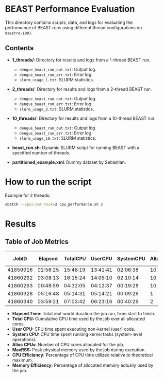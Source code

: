 # BEAST Performance Evaluation

This directory contains scripts, data, and logs for evaluating the performance of BEAST runs using different thread configurations on `maestro-1007`.

## Contents

- **1_threads/**: Directory for results and logs from a 1-thread BEAST run.
  - `dengue_beast_run_out.txt`: Output log.
  - `dengue_beast_run_err.txt`: Error log.
  - `slurm_usage_1.txt`: SLURM statistics.

- **2_threads/**: Directory for results and logs from a 2-thread BEAST run.
  - `dengue_beast_run_out.txt`: Output log.
  - `dengue_beast_run_err.txt`: Error log.
  - `slurm_usage_2.txt`: SLURM statistics.

- **10_threads/**: Directory for results and logs from a 10-thread BEAST run.
  - `dengue_beast_run_out.txt`: Output log.
  - `dengue_beast_run_err.txt`: Error log.
  - `slurm_usage_10.txt`: SLURM statistics.

- **beast_run.sh**: Dynamic SLURM script for running BEAST with a specified number of threads.
- **partitioned_example.xml**: Dummy dataset by Sebastian.

# How to run the script

Example for 2 threads:
```bash
sbatch --cpus-per-task=2 cpu_performance.sh 2
```
# Results

## Table of Job Metrics

| **JobID**  | **Elapsed** | **TotalCPU** | **UserCPU** | **SystemCPU** | **AllocCPUS** | **MaxRSS** | **CPU Efficiency** | **Memory Efficiency** |
|------------|-------------|--------------|-------------|---------------|---------------|------------|--------------------|-----------------------|
| 41859916   | 02:56:25    | 15:48:19     | 13:41:41    | 02:06:38      | 10            | 0.50G      | 53.76%             | 5.00%                 |
| 41860292   | 03:08:13    | 16:15:24     | 14:05:10    | 02:10:14      | 10            | 0.46G      | 51.82%             | 4.60%                 |
| 41860293   | 00:48:59    | 04:32:05     | 04:12:37    | 00:19:28      | 10            | 0.48G      | 55.55%             | 4.80%                 |
| 41860328   | 05:16:48    | 05:14:31     | 05:14:21    | 00:09:26      | 1             | 0.26G      | 99.28%             | 2.60%                 |
| 41860340   | 03:59:21    | 07:03:42     | 06:23:16    | 00:40:26      | 2             | 0.42G      | 88.51%             | 4.20%                 |


- **Elapsed Time:** Total real-world duration the job ran, from start to finish.
- **Total CPU:** Cumulative CPU time used by the job over all allocated cores.
- **User CPU:** CPU time spent executing non-kernel (user) code.
- **System CPU:** CPU time spent running kernel tasks (system-level operations).
- **Alloc CPUs:** Number of CPU cores allocated for the job.
- **MaxRSS:** Peak physical memory used by the job during execution.
- **CPU Efficiency:** Percentage of CPU time utilized relative to theoretical maximum.
- **Memory Efficiency:** Percentage of allocated memory actually used by the job.